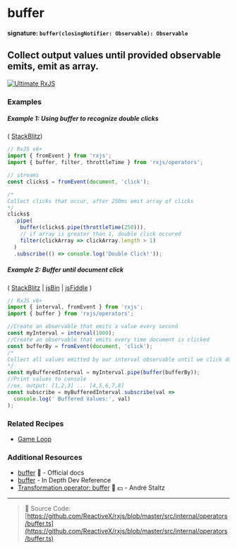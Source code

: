 # buffer

#### signature: `buffer(closingNotifier: Observable): Observable`

## Collect output values until provided observable emits, emit as array.

[![Ultimate RxJS](https://drive.google.com/uc?export=view&id=1qq2-q-eVe-F_-d0eSvTyqaGRjpfLDdJz 'Ultimate RxJS')](https://ultimatecourses.com/courses/rxjs?ref=4)

### Examples

##### Example 1: Using buffer to recognize double clicks

(
[StackBlitz](https://stackblitz.com/edit/typescript-x5zyn5?file=index.ts&devtoolsheight=50))

```js
// RxJS v6+
import { fromEvent } from 'rxjs';
import { buffer, filter, throttleTime } from 'rxjs/operators';

// streams
const clicks$ = fromEvent(document, 'click');

/*
Collect clicks that occur, after 250ms emit array of clicks
*/
clicks$
  .pipe(
    buffer(clicks$.pipe(throttleTime(250))),
    // if array is greater than 1, double click occured
    filter(clickArray => clickArray.length > 1)
  )
  .subscribe(() => console.log('Double Click!'));
```

##### Example 2: Buffer until document click

(
[StackBlitz](https://stackblitz.com/edit/typescript-nwp2cl?file=index.ts&devtoolsheight=50)
| [jsBin](http://jsbin.com/fazimarajo/edit?js,console,output) |
[jsFiddle](https://jsfiddle.net/btroncone/7451s67k/) )

```js
// RxJS v6+
import { interval, fromEvent } from 'rxjs';
import { buffer } from 'rxjs/operators';

//Create an observable that emits a value every second
const myInterval = interval(1000);
//Create an observable that emits every time document is clicked
const bufferBy = fromEvent(document, 'click');
/*
Collect all values emitted by our interval observable until we click document. This will cause the bufferBy Observable to emit a value, satisfying the buffer. Pass us all collected values since last buffer as an array.
*/
const myBufferedInterval = myInterval.pipe(buffer(bufferBy));
//Print values to console
//ex. output: [1,2,3] ... [4,5,6,7,8]
const subscribe = myBufferedInterval.subscribe(val =>
  console.log(' Buffered Values:', val)
);
```

### Related Recipes

- [Game Loop](../../recipes/gameloop.md)

### Additional Resources

- [buffer](https://rxjs-dev.firebaseapp.com/api/operators/buffer) 📰 - Official
  docs
- [buffer](https://indepth.dev/reference/rxjs/operators/buffer) - In Depth Dev Reference
- [Transformation operator: buffer](https://egghead.io/lessons/rxjs-transformation-operator-buffer?course=rxjs-beyond-the-basics-operators-in-depth)
  🎥 💵 - André Staltz

---

> 📁 Source Code:
> [https://github.com/ReactiveX/rxjs/blob/master/src/internal/operators/buffer.ts](https://github.com/ReactiveX/rxjs/blob/master/src/internal/operators/buffer.ts)
